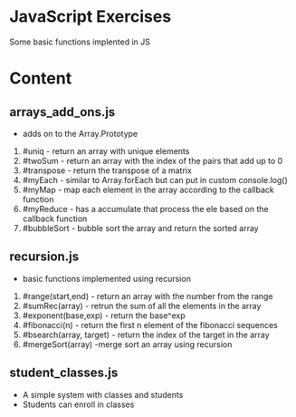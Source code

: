 # JavaScript Exercises
Some basic functions implented in JS

# Content

## arrays_add_ons.js
- adds on to the Array.Prototype
1. #uniq - return an array with unique elements
2. #twoSum - return an array with the index of the pairs that add up to 0
3. #transpose - return the transpose of a matrix
4. #myEach - similar to Array.forEach but can put in custom console.log()
5. #myMap - map each element in the array according to the callback function 
6. #myReduce  - has a accumulate that process the ele based on the callback function
7. #bubbleSort - bubble sort the array and return the sorted array
## recursion.js
- basic functions implemented using recursion
1. #range(start,end) - return an array with the number from the range
2. #sumRec(array) - retrun the sum of all the elements in the array
3. #exponent(base,exp) - return the base^exp
4. #fibonacci(n) - return the first n element of the fibonacci sequences
5. #bsearch(array, target) - return the index of the target in the array
6. #mergeSort(array) -merge sort an array using recursion
## student_classes.js
- A simple system with classes and students
- Students can enroll in classes
